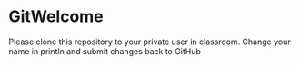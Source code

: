 # GitWelcome
Please clone this repository to your private user in classroom.
Change your name in println and submit changes back to GitHub
